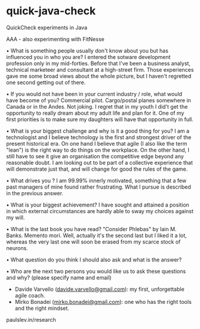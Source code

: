 # quick-java-check
QuickCheck experiments in Java

AAA - also experimenting with FitNesse


•	What is something people usually don't know about you but has influenced you in who you are?
I entered the sotware development profession only in my mid-forties. Before that I've been a business analyst, technical marketeer and consultant at a high-street firm. Those experiences gave me some broad views about the whole picture, but I haven't regretted one second getting out of there.

•	If you would not have been in your current industry / role, what would have become of you?
Commercial pilot. Cargo/postal planes somewhere in Canada or in the Andes. Not joking. I regret that in my youth I did't get the opportunity to really dream about my adult life and plan for it. One of my first priorities is to make sure my daughters will have that opportunity in full.

•	What is your biggest challenge and why is it a good thing for you?
I am a technologist and I believe technology is the first and strongest driver of the present historical era. On one hand I believe that agile (I also like the term "lean") is the right way to do things on the workplace. On the other hand, I still have to see it give an organisation the competitive edge beyond any reasonable doubt. I am looking out to be part of a collective experience that will demonstrate just that, and will change for good the rules of the game.

•	What drives you ?
I am 99.99% innerly motivated, something that a few past managers of mine found rather frustrating. What I pursue is described in the previous answer.

•	What is your biggest achievement?
I have sought and attained a position in which external circumstances are hardly able to sway my choices against my will.

•	What is the last book you have read?
"Consider Phlebas" by Iain M. Banks. Memento mori. Well, actually it's the second last but I liked it a lot, whereas the very last one will soon be erased from my scarce stock of neurons.

•	What question do you think I should also ask and what is the answer?


•	Who are the next two persons you would like us to ask these questions and why? (please specify name and email)
- Davide Varvello (davide.varvello@gmail.com): my first, unforgettable agile coach.
- Mirko Bonadei (mirko.bonadei@gmail.com): one who has the right tools and the right mindset.


paulslev.in/research

